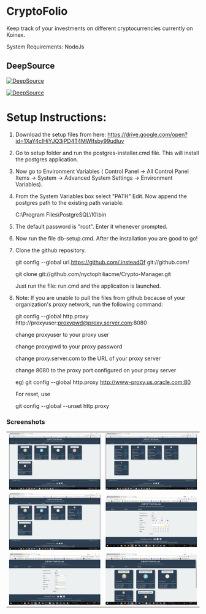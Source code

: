 # CryptoFolio
Keep track of your investments on different cryptocurrencies currently on Koinex.

System Requirements: NodeJs

## DeepSource

[![DeepSource](https://deepsource.io/gh/nyctophiliacme/Crypto-Manager.svg/?label=active+issues&show_trend=true)](https://deepsource.io/gh/nyctophiliacme/Crypto-Manager/?ref=repository-badge)

[![DeepSource](https://deepsource.io/gh/nyctophiliacme/Crypto-Manager.svg/?label=resolved+issues&show_trend=true)](https://deepsource.io/gh/nyctophiliacme/Crypto-Manager/?ref=repository-badge)

# Setup Instructions:

1. Download the setup files from here: https://drive.google.com/open?id=1XaY4cIHiYJQ3jPD4T4MWIfsby99udluv
2. Go to setup folder and run the postgres-installer.cmd file. This will install the postgres application.
3. Now go to Environment Variables ( Control Panel -> All Control Panel Items -> System -> Advanced System Settings -> Environment Variables).
4. From the System Variables box select "PATH" Edit. Now append the postgres path to the existing path variable:

	C:\Program Files\PostgreSQL\10\bin

5. The default password is "root". Enter it whenever prompted.

6. Now run the file db-setup.cmd. After the installation you are good to go!

7. Clone the github repository.

	git config --global url.https://github.com/.insteadOf git://github.com/

	git clone git://github.com/nyctophiliacme/Crypto-Manager.git

	Just run the file: run.cmd and the application is launched.

8. Note: If you are unable to pull the files from github because of your organization's proxy network, run the following command:

	git config --global http.proxy http://proxyuser:proxypwd@proxy.server.com:8080

	change proxyuser to your proxy user

	change proxypwd to your proxy password

	change proxy.server.com to the URL of your proxy server
	
	change 8080 to the proxy port configured on your proxy server

	eg) git config --global http.proxy http://www-proxy.us.oracle.com:80

	For reset, use

	git config --global --unset http.proxy



### Screenshots

|  |  |
| --- | --- |
|![Display Page 1](./Screenshots/display-large-1.png) | ![Display Page 2](./Screenshots/display-large-2.png)|
|![Display Page 3](./Screenshots/display-large-3.png) | ![Insert Page 1](./Screenshots/insert-small-1.png)|
|![Insert Page 2](./Screenshots/insert-small-2.png) | ![Display Page 4](./Screenshots/display-small-1.png)|
